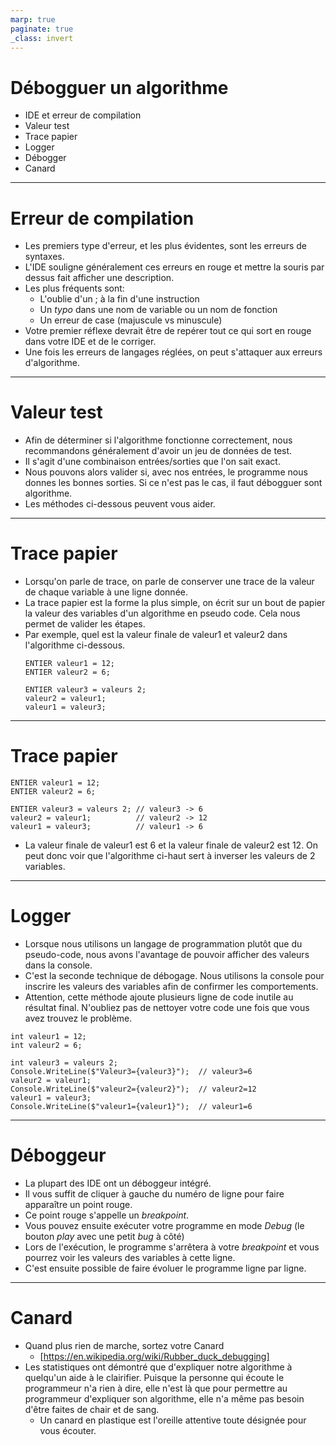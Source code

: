```yaml
---
marp: true
paginate: true
_class: invert
---
```


# Débogguer un algorithme
- IDE et erreur de compilation
- Valeur test
- Trace papier
- Logger
- Débogger
- Canard

---

# Erreur de compilation
- Les premiers type d'erreur, et les plus évidentes, sont les erreurs de syntaxes.
- L'IDE souligne généralement ces erreurs en rouge et mettre la souris par dessus fait afficher une description.
- Les plus fréquents sont:
  - L'oublie d'un ; à la fin d'une instruction
  - Un *typo* dans une nom de variable ou un nom de fonction
  - Un erreur de case (majuscule vs minuscule)
- Votre premier réflexe devrait être de repérer tout ce qui sort en rouge dans votre IDE et de le corriger.
- Une fois les erreurs de langages réglées, on peut s'attaquer aux erreurs d'algorithme.

---

# Valeur test
- Afin de déterminer si l'algorithme fonctionne correctement, nous recommandons généralement d'avoir un jeu de données de test.
- Il s'agit d'une combinaison entrées/sorties que l'on sait exact.
- Nous pouvons alors valider si, avec nos entrées, le programme nous donnes les bonnes sorties.  Si ce n'est pas le cas, il faut débogguer sont algorithme.  
- Les méthodes ci-dessous peuvent vous aider.

---

# Trace papier
- Lorsqu'on parle de trace, on parle de conserver une trace de la valeur de chaque variable à une ligne donnée.
- La trace papier est la forme la plus simple, on écrit sur un bout de papier la valeur des variables d'un algorithme en pseudo code.  Cela nous permet de valider les étapes.
- Par exemple, quel est la valeur finale de valeur1 et valeur2 dans l'algorithme ci-dessous.
    ```
    ENTIER valeur1 = 12; 
    ENTIER valeur2 = 6; 

    ENTIER valeur3 = valeurs 2;
    valeur2 = valeur1;
    valeur1 = valeur3;
    ```

---

# Trace papier
```
ENTIER valeur1 = 12; 
ENTIER valeur2 = 6; 

ENTIER valeur3 = valeurs 2; // valeur3 -> 6
valeur2 = valeur1;          // valeur2 -> 12
valeur1 = valeur3;          // valeur1 -> 6
```
- La valeur finale de valeur1 est 6 et la valeur finale de valeur2 est 12.  On peut donc voir que l'algorithme ci-haut sert à inverser les valeurs de 2 variables.

---

# Logger
- Lorsque nous utilisons un langage de programmation plutôt que du pseudo-code, nous avons l'avantage de pouvoir afficher des valeurs dans la console.
- C'est la seconde technique de débogage.  Nous utilisons la console pour inscrire les valeurs des variables afin de confirmer les comportements.
- Attention, cette méthode ajoute plusieurs ligne de code inutile au résultat final.  N'oubliez pas de nettoyer votre code une fois que vous avez trouvez le problème.
```
int valeur1 = 12; 
int valeur2 = 6; 

int valeur3 = valeurs 2;
Console.WriteLine($"Valeur3={valeur3}");  // valeur3=6
valeur2 = valeur1;
Console.WriteLine($"valeur2={valeur2}");  // valeur2=12
valeur1 = valeur3;
Console.WriteLine($"valeur1={valeur1}");  // valeur1=6
```

---

# Déboggeur
- La plupart des IDE ont un déboggeur intégré.
- Il vous suffit de cliquer à gauche du numéro de ligne pour faire apparaître un point rouge.
- Ce point rouge s'appelle un *breakpoint*.
- Vous pouvez ensuite exécuter votre programme en mode *Debug* (le bouton *play* avec une petit *bug* à côté)
- Lors de l'exécution, le programme s'arrêtera à votre *breakpoint* et vous pourrez voir les valeurs des variables à cette ligne.
- C'est ensuite possible de faire évoluer le programme ligne par ligne.

---

# Canard
- Quand plus rien de marche, sortez votre Canard
  - [https://en.wikipedia.org/wiki/Rubber_duck_debugging]
- Les statistiques ont démontré que d'expliquer notre algorithme à quelqu'un aide à le clairifier.  Puisque la personne qui écoute le programmeur n'a rien à dire, elle n'est là que pour permettre au programmeur d'expliquer son algorithme, elle n'a même pas besoin d'être faites de chair et de sang.
  - Un canard en plastique est l'oreille attentive toute désignée pour vous écouter.